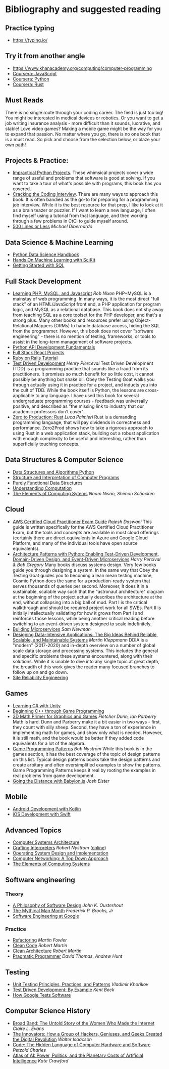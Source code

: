# Bibliography and suggested reading

## Practice typing
*   https://typing.io/

## Try it from another angle

*   https://www.khanacademy.org/computing/computer-programming
*   [Coursera: JavaScript](https://www.coursera.org/courses?query=javascript)
*   [Coursera: Python](https://www.coursera.org/courses?query=python)
*   [Coursera: Rust](https://www.coursera.org/courses?query=rust)

## Must Reads

There is no single route through your coding career. The field is just too big! You might be interested in medical devices or robotics. Or you want to get a job writing insurance analysis - more difficult than it sounds, lucrative, and stable! Love video games? Making a mobile game might be the way for you to expand that passion. No matter where you go, there is no one book that is a must read. So pick and choose from the selection below, or blaze your own path!

## Projects & Practice:
*   [Impractical Python Projects](https://smile.amazon.com/dp/159327890X). These whimsical projects cover a wide range of useful and problems that software is good at solving. If you want to take a tour of what's possible with programs, this book has you covered.
*   [Cracking the Coding Interview](https://smile.amazon.com/dp/0984782850). There are many ways to approach this book. It is often bandied as the go-to for preparing for a programming job interview. While it is the best resource for that prep, I like to look at it as a brain teazer or puzzler. If I want to learn a new language, I often find myself using a tutorial from that language, and then working through a few problems in CtCI to guide myself around.
*   [500 Lines or Less](https://smile.amazon.com/dp/1329871278) _Michael Dibernardo_

## Data Science & Machine Learning
*   [Python Data Science Handbook](https://smile.amazon.com/dp/1491912057)
*   [Hands On Machine Learning with SciKit](https://smile.amazon.com/dp/1491962291)
*   [Getting Started with SQL](https://smile.amazon.com/dp/1491938617)

## Full Stack Development
*   [Learning PHP, MySQL, and Javascript](https://smile.amazon.com/dp/1492093823) _Rob Nixon_ PHP+MySQL is a mainstay of web programming. In many ways, it is the most direct "full stack" of an HTML/JavaScript front end, a PHP application for program logic, and MySQL as a relational database. This book does not shy away from teaching SQL as a core toolset for the PHP developer, and that's a strong plus. Many other books and resources prefer using Object-Relational Mappers (ORMs) to handle database access, hiding the SQL from the programmer. However, this book does not cover "software engineering" - there is no mention of testing, frameworks, or tools to assist in the long-term management of software projects.
*   [Python API Development Fundamentals](https://smile.amazon.com/dp/1838983996)
*   [Full Stack React Projects](https://smile.amazon.com/dp/1839215410)
*   [Ruby on Rails Tutorial](https://smile.amazon.com/dp/0136702651)
*   [Test Driven Development](https://smile.amazon.com/dp/1491958707) _Henry Pierceval_ Test Driven Development (TDD) is a programming practice that sounds like a fraud from its practitioners. It promises so much benefit for so little cost, it cannot possibly be anything but snake oil. Obey the Testing Goat walks you through actually using it in practice for a project, and inducts you into the cult of TDD. While the book itself is Python, the lessons are cross-applicable to any language. I have used this book for several undergraduate programming courses - feedback was universally positive, and described as "the missing link to industry that our academic professors don't cover".
*   [Zero to Production: Rust](https://www.amazon.com/dp/B0BHLDMFDQ) _Luca Palmieri_ Rust is a demanding programming language, that will pay dividends in correctness and performance. Zero2Prod shows how to take a rigorous approach to using Rust in a web application stack, building out a robust application with enough complexity to be useful and interesting, rather than superficially touching concepts.

## Data Structures & Computer Science
*   [Data Structures and Algorithms Python](https://smile.amazon.com/dp/1118290275)
*   [Structure and Interpretation of Computer Programs](https://smile.amazon.com/dp/0262510871)
*   [Purely Functional Data Structures](https://smile.amazon.com/dp/0521663504)
*   [Understanding Computation](https://smile.amazon.com/dp/1449329276)
*   [The Elements of Computing Sytems](https://smile.amazon.com/dp/0262539802) _Noam Nisan, Shimon Schocken_

## Cloud
*   [AWS Certified Cloud Practitioner Exam Guide](https://www.amazon.com/dp/180107593X) _Rajesh Daswani_ This guide is written specifically for the AWS Certified Cloud Practitioner Exam, but the tools and concepts are available in most cloud offerings (certainly there are direct equivalents in Azure and Google Cloud Platform, and many of the individual tools have open source equivalents). 
*   [Architecture Patterns with Python: Enabling Test-Driven Development, Domain-Driven Design, and Event-Driven Microservices](https://smile.amazon.com/dp/1492052205) _Harry Percival & Bob Gregory_ Many books discuss systems design. Very few books guide you through designing a system. In the same way that Obey the Testing Goat guides you to becoming a lean mean testing machine, Cosmic Python does the same for a production-ready system that serves thousands of queries per second. Moreover, it does it in a sustainable, scalable way such that the "astronaut architecture" diagram at the beginning of the project actually describes the architecture at the end, without collapsing into a big ball of mud. Part I is the critical walkthrough and should be required project work for all SWEs. Part II is initially intellectually validating for how it grows from Part I and reinforces those lessons, while being another critical reading before switching to an event-driven system designed to scale indefinitely.
*   [Building Microservices](https://smile.amazon.com/dp/1492034029) _Sam Newman_
*   [Designing Data-Intensive Applications: The Big Ideas Behind Reliable, Scalable, and Maintainable Systems](https://smile.amazon.com/dp/B06XPJML5D) _Martin Kleppmann_ DDIA is a "modern" (2017-2020) and in-depth overview on a number of global scale data storage and processing systems. This includes the general and specific problems these systems encountered, along with their solutions. While it is unable to dive into any single topic at great depth, the breadth of this work gives the reader many focused branches to follow up on and go down.
*   [Site Reliability Engineering](https://smile.amazon.com/dp/149192912X)

## Games
*   [Learning C# with Unity ](https://smile.amazon.com/dp/B07Q85GR5Q/)
*   [Beginning C++ through Game Programming](https://smile.amazon.com/dp/1435457420)
*   [3D Math Primer for Graphics and Games](https://smile.amazon.com/dp/1568817231) _Fletcher Dunn, Ian Parberry_ Math is hard. Dunn and Parberry make it a bit easier in two ways - first, they count with silly sheep. Second, they have a ton of experience in implementing math for games, and show only what is needed. However, it is still math, and the book would be better if they added code equivalents for a lot of the algebra.
*   [Game Programming Patterns](https://smile.amazon.com/dp/0990582906) _Bob Nystrom_ While this book is in the games section, it has the best coverage of the topic of design patterns on this list. Typical design patterns books take the design patterns and create arbitary and often oversimplified examples to show the patterns. Game Programming Patterns keeps it real by rooting the examples in real problems from game development.
*   [Going the Distance with Babylon.js](https://smile.amazon.com/dp/1801076588) _Josh Elster_

## Mobile
*   [Android Development with Kotlin](https://smile.amazon.com/dp/1787123685)
*   [iOS Development with Swift](https://smile.amazon.com/dp/dp/1617294071)

## Advanced Topics
*   [Computer Systems Architecture](https://smile.amazon.com/dp/0131755633)
*   [Crafting Interpreters](https://smile.amazon.com/dp/0990582930) _Robert Nystrom_ ([online](https://craftinginterpreters.com/))
*   [Operating System Design and Implementation](https://smile.amazon.com/dp/B009TELWBE)
*   [Computer Networking: A Top Down Approach](https://smile.amazon.com/dp/0133594149)
*   [The Elements of Computing Systems](https://smile.amazon.com/dp/0262640686)

## Software engineering

### Theory
*   [A Philosophy of Software Design](https://smile.amazon.com/dp/173210221X) _John K. Ousterhout_
*   [The Mythical Man Month](https://smile.amazon.com/dp/0201835959) _Frederick P. Brooks, Jr_
*   [Software Engineering at Google](https://smile.amazon.com/dp/1492082791)

### Practice
*   [Refactoring](https://smile.amazon.com/dp/0201485672) _Martin Fowler_
*   [Clean Code](https://smile.amazon.com/dp/0132350882) _Robert Martin_
*   [Clean Architecture](https://smile.amazon.com/dp/0134494164) _Robert Martin_
*   [Pragmatic Programmer](https://smile.amazon.com/dp/0135957052) _David Thomas_, _Andrew Hunt_

## Testing
*   [Unit Testing Principles, Practices, and Patterns](https://smile.amazon.com/dp/1617296279) _Vladimir Khorikov_
*   [Test Driven Development: By Example](https://smile.amazon.com/dp/0321146530) _Kent Beck_
*   [How Google Tests Software](https://smile.amazon.com/dp/B007MQLMF2/)

## Computer Science History
*   [Broad Band: The Untold Story of the Women Who Made the Internet](https://smile.amazon.com/dp/0735211752) _Claire L. Evans_
*   [The Innovators: How a Group of Hackers, Geniuses, and Geeks Created the Digital Revolution](https://smile.amazon.com/dp/B00JGAS65Q) _Walter Isaacson_
*   [Code: The Hidden Language of Computer Hardware and Software](https://smile.amazon.com/dp/B00JDMPOK2) _Petzold Charles_
*   [Atlas of AI: Power, Politics, and the Planetary Costs of Artificial Intelligence](https://smile.amazon.com/dp/0300209576) _Kate Crawford_
